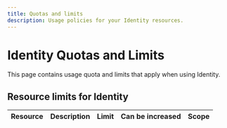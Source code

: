 ```yaml
---
title: Quotas and limits
description: Usage policies for your Identity resources.
---
```


# Identity Quotas and Limits

This page contains usage quota and limits that apply when using Identity.

## Resource limits for Identity

| Resource | Description | Limit | Can be increased | Scope |
| --- | --- | --- | --- | --- |
